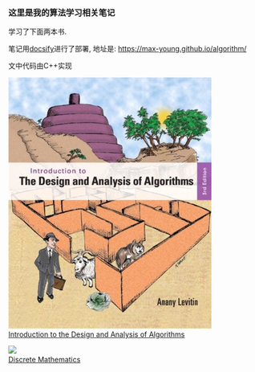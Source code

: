 ### 这里是我的算法学习相关笔记

学习了下面两本书.

笔记用[docsify](https://docsify.js.org/)进行了部署, 地址是: <https://max-young.github.io/algorithm/>

文中代码由C++实现

<!-- <div align="center"><img src="./_images/book.jpeg" width="25%"></div> -->
![](./_images/book.jpeg)  
[Introduction to the Design and Analysis of Algorithms](https://book.douban.com/subject/6853975/)

<!-- <div align="center"><img src="./_images/book.jpeg" width="25%"></div> -->
![](https://img3.doubanio.com/view/subject/l/public/s11240220.jpg)  
[Discrete Mathematics](https://book.douban.com/subject/30421347/)